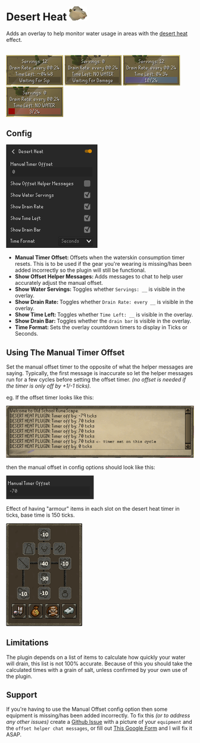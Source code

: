 # Desert Heat ![](icon.png)
Adds an overlay to help monitor water usage in areas with the [desert heat](https://oldschool.runescape.wiki/w/Desert_heat) effect.
######
![img.png](READMEimages/img.png)
![img_3.png](READMEimages/img_3.png)
![img_1.png](READMEimages/img_1.png)
![img_2.png](READMEimages/img_2.png)

## Config
![img_4.png](READMEimages/img_4.png)
- <b> Manual Timer Offset: </b> Offsets when the waterskin consumption timer resets. This is to be used if the gear you're wearing is missing/has been added incorrectly so the plugin will still be functional.
- <b> Show Offset Helper Messages: </b> Adds messages to chat to help user accurately adjust the manual offset.
- <b> Show Water Servings: </b> Toggles whether `Servings: __` is visible in the overlay.
- <b> Show Drain Rate: </b> Toggles whether `Drain Rate: every __` is visible in the overlay.
- <b> Show Time Left: </b> Toggles whether `Time Left: __` is visible in the overlay.
- <b> Show Drain Bar: </b> Toggles whether the `drain bar` is visible in the overlay.
- <b> Time Format: </b> Sets the overlay countdown timers to display in Ticks or Seconds.

## Using The Manual Timer Offset
Set the manual offset timer to the opposite of what the helper messages are saying. Typically,
the first message is inaccurate so let the helper messages run for a few cycles before setting
the offset timer. *(no offset is needed if the timer is only off by +1/-1 ticks).*

eg. If the offset timer looks like this:

![](READMEimages/offsetpic.png)

then the manual offset in config options should look like this:

![](READMEimages/img_6.png)

Effect of having "armour" items in each slot on the desert heat timer in ticks, base time is 150 ticks.

![](READMEimages/effectOfItems.png)
## Limitations
The plugin depends on a list of items to calculate how quickly your water will drain, 
this list is not 100% accurate. Because of this you should take the calculated times with a grain of salt,
unless confirmed by your own use of the plugin.

## Support
If you're having to use the Manual Offset 
config option then some equipment is missing/has been added incorrectly. 
To fix this *(or to address any other issues)* create a [Github Issue](https://github.com/adam-bunce/desert-heat/issues) 
with a picture of your `equipment` and the `offset helper chat messages`, or fill out [This Google Form](https://forms.gle/Y5YvxJsys2FuG6vW9) and I will fix it ASAP.
 